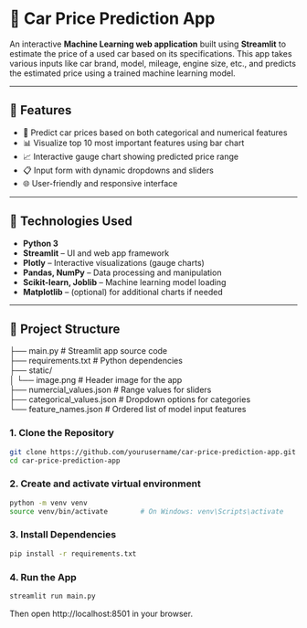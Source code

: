 # 🚗 Car Price Prediction App

An interactive **Machine Learning web application** built using **Streamlit** to estimate the price of a used car based on its specifications. This app takes various inputs like car brand, model, mileage, engine size, etc., and predicts the estimated price using a trained machine learning model.

---

## 📌 Features

- 🎯 Predict car prices based on both categorical and numerical features
- 📊 Visualize top 10 most important features using bar chart
- 📈 Interactive gauge chart showing predicted price range
- 📋 Input form with dynamic dropdowns and sliders
- 🌐 User-friendly and responsive interface

---

## 🧠 Technologies Used

- **Python 3**
- **Streamlit** – UI and web app framework
- **Plotly** – Interactive visualizations (gauge charts)
- **Pandas, NumPy** – Data processing and manipulation
- **Scikit-learn, Joblib** – Machine learning model loading
- **Matplotlib** – (optional) for additional charts if needed

---

## 📁 Project Structure

├── main.py # Streamlit app source code  
├── requirements.txt # Python dependencies  
├── static/  
│ └── image.png # Header image for the app  
├── numercial_values.json # Range values for sliders  
├── categorical_values.json # Dropdown options for categories  
└── feature_names.json # Ordered list of model input features  


### 1. Clone the Repository

```bash
git clone https://github.com/yourusername/car-price-prediction-app.git
cd car-price-prediction-app
```

### 2. Create and activate virtual environment

```bash
python -m venv venv
source venv/bin/activate        # On Windows: venv\Scripts\activate
```

### 3. Install Dependencies

```bash
pip install -r requirements.txt
```

### 4. Run the App

```bash
streamlit run main.py
```

Then open http://localhost:8501 in your browser.


